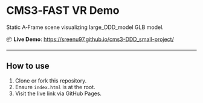 # CMS3‑FAST VR Demo

Static A‑Frame scene visualizing large_DDD_model GLB model.

📦 **Live Demo**: https://sreenu97.github.io/cms3-DDD_small-project/

---

## How to use

1. Clone or fork this repository.
2. Ensure `index.html` is at the root.
3. Visit the live link via GitHub Pages.
